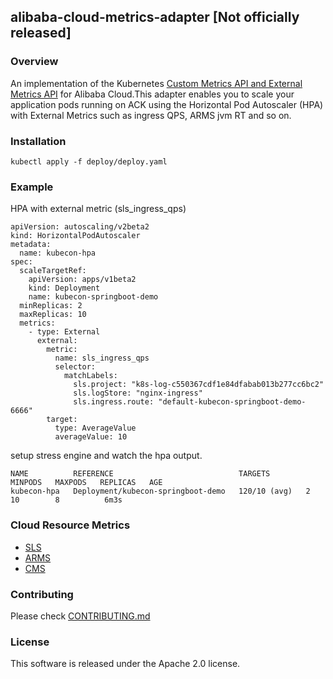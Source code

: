 ## alibaba-cloud-metrics-adapter [Not officially released]

###  Overview 
An implementation of the Kubernetes [Custom Metrics API and External Metrics API](https://kubernetes.io/docs/tasks/run-application/horizontal-pod-autoscale/#support-for-metrics-apis) for Alibaba Cloud.This adapter enables you to scale your application pods running on ACK using the Horizontal Pod Autoscaler (HPA) with External Metrics such as ingress QPS, ARMS jvm RT and so on.

### Installation 
```$xslt
kubectl apply -f deploy/deploy.yaml 
```
### Example 
HPA with external metric (sls_ingress_qps)
```$xslt
apiVersion: autoscaling/v2beta2
kind: HorizontalPodAutoscaler
metadata:
  name: kubecon-hpa
spec:
  scaleTargetRef:
    apiVersion: apps/v1beta2
    kind: Deployment
    name: kubecon-springboot-demo
  minReplicas: 2
  maxReplicas: 10
  metrics:
    - type: External
      external:
        metric:
          name: sls_ingress_qps
          selector:
            matchLabels:
              sls.project: "k8s-log-c550367cdf1e84dfabab013b277cc6bc2"
              sls.logStore: "nginx-ingress"
              sls.ingress.route: "default-kubecon-springboot-demo-6666"
        target:
          type: AverageValue
          averageValue: 10
```
setup stress engine and watch the hpa output.

```$xslt
NAME          REFERENCE                            TARGETS      MINPODS   MAXPODS   REPLICAS   AGE
kubecon-hpa   Deployment/kubecon-springboot-demo   120/10 (avg)   2         10        8          6m3s
```

### Cloud Resource Metrics   
* <a href="docs/metrics/sls.md">SLS</a>
* <a href="">ARMS</a>
* <a href="">CMS</a>


### Contributing 
Please check <a href="docs/CONTRIBUTING.md">CONTRIBUTING.md</a>

### License 
This software is released under the Apache 2.0 license.
